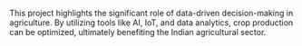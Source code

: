 This project highlights the significant role of data-driven decision-making in agriculture. By utilizing tools like AI, IoT, and data analytics, crop production can be optimized, ultimately benefiting the Indian agricultural sector.
